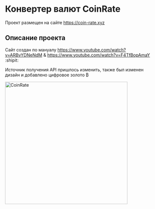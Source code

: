 # Конвертер валют CoinRate

Проект размещен на сайте https://coin-rate.xyz

## Описание проекта

Сайт создан по мануалу https://www.youtube.com/watch?v=ARBvYDNeNdM & https://www.youtube.com/watch?v=F4TfBopAmaY  :shipit:

Источник получения API пришлось изменить, также был изменен дизайн и добавлено цифровое золото ₿

<img src="https://raw.githubusercontent.com/MarinaDVetrova/CoinRate/master/images/final.gif" width="400px" alt="CoinRate">
